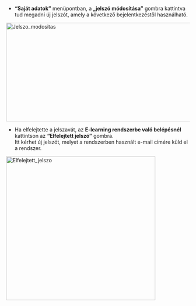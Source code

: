 * **“Saját adatok”** menüpontban, a **„jelszó módosítása”** gombra kattintva tud megadni új jelszót, amely a következő bejelentkezéstől használható.
<img width="515" height="270" alt="Jelszo_modositas" src="https://github.com/user-attachments/assets/959aa601-e16c-4917-972a-e35570d002da" />


* Ha elfelejtette a jelszavát, az **E-learning rendszerbe való belépésnél** kattintson az **“Elfelejtett jelszó”** gombra.  
  Itt kérhet új jelszót, melyet a rendszerben használt e-mail címére küld el a rendszer.
<img width="409" height="394" alt="Elfelejtett_jelszo" src="https://github.com/user-attachments/assets/b4ea8289-ebf7-462a-9415-fd155450a738" />
